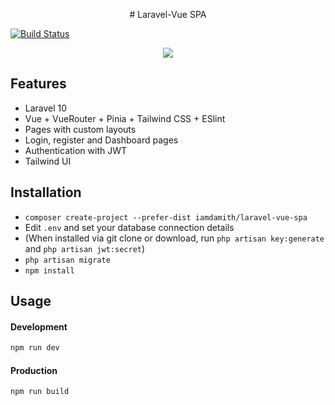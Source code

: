 <p align="center"># Laravel-Vue SPA </p>

<a href="https://github.com/iamdamith/laravel-vue-spa/actions"><img src="https://github.com/iamdamith/laravel-vue-spa/workflows/tests/badge.svg" alt="Build Status"></a>

<p align="center">
<img src="https://imgur.com/sIwRc75">
</p>


## Features

- Laravel 10
- Vue + VueRouter + Pinia + Tailwind CSS + ESlint
- Pages with  custom layouts
- Login, register and Dashboard pages
- Authentication with JWT
- Tailwind UI

## Installation

- `composer create-project --prefer-dist iamdamith/laravel-vue-spa`
- Edit `.env` and set your database connection details
- (When installed via git clone or download, run `php artisan key:generate` and `php artisan jwt:secret`)
- `php artisan migrate`
- `npm install`

## Usage

#### Development

```bash
npm run dev
```

#### Production

```bash
npm run build
```